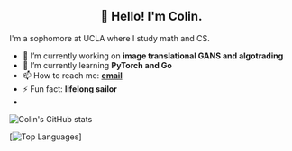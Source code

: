 <h2 align="center">👋 Hello! I'm Colin.</h2>

I'm a sophomore at UCLA where I study math and CS.

- 🔭 I’m currently working on **image translational GANS and algotrading**
- 🌱 I’m currently learning **PyTorch and Go**
- 📫 How to reach me: **[email](mailto:colinpcurtis826@ucla.edu)**
- ⚡ Fun fact: **lifelong sailor**
- 

![Colin's GitHub stats](https://github-readme-stats.vercel.app/api?username=colinpcurtis&show_icons=true&theme=radical)

[![Top Languages](https://github-readme-stats.vercel.app/api/top-langs/?username=colinpcurtis&langs_count=8&theme=radical)]




<!--
- 👯 I’m looking to collaborate on ...
- 🤔 I’m looking for help with ...
- 💬 Ask me about ...

- 😄 Pronouns: ...
-->

